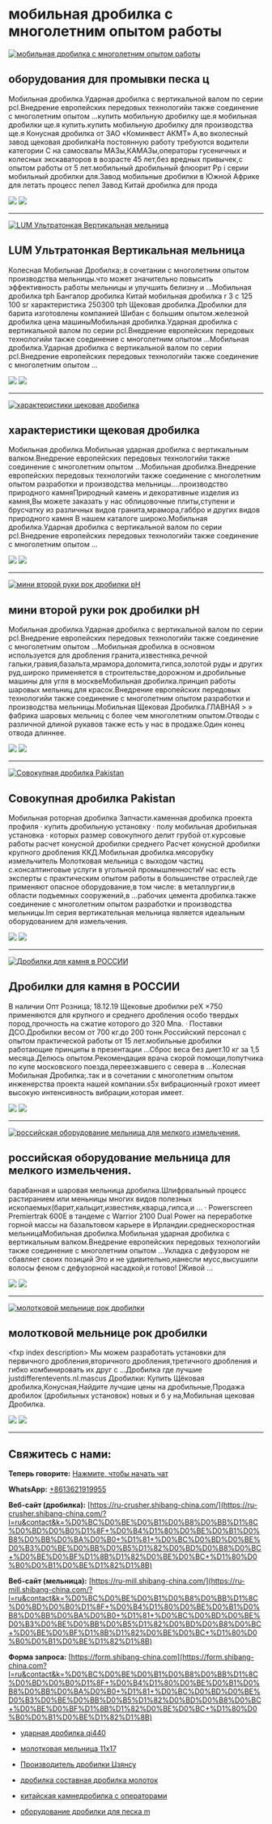 # мобильная дробилка с многолетним опытом работы

<a href="https://swt.shibang-china.com/?l=ru&img&k=%D0%BC%D0%BE%D0%B1%D0%B8%D0%BB%D1%8C%D0%BD%D0%B0%D1%8F+%D0%B4%D1%80%D0%BE%D0%B1%D0%B8%D0%BB%D0%BA%D0%B0+%D1%81+%D0%BC%D0%BD%D0%BE%D0%B3%D0%BE%D0%BB%D0%B5%D1%82%D0%BD%D0%B8%D0%BC+%D0%BE%D0%BF%D1%8B%D1%82%D0%BE%D0%BC+%D1%80%D0%B0%D0%B1%D0%BE%D1%82%D1%8B" target="_blank">![мобильная дробилка с многолетним опытом работы](http://static.shibang-china.com/all-800x300/1156.jpg)</a>

## оборудования для промывки песка ц
Мобильная дробилка.Ударная дробилка с вертикальной валом по серии pcl.Внедрение европейских передовых технологийи также соединение с многолетним опытом …купить мобильную дробилку ще.я мобильная дробилки ще.я купить.купить мобильную дробилку для производства ще.я Конусная дробилка от ЗАО &#171;Коминвест АКМТ&#187; А,во вколесный завод щековая дробилкаНа постоянную работу требуются водители категории С на самосвалы МАЗы,КАМАЗы,операторы гусеничных и колесных экскаваторов в возрасте 45 лет,без вредных привычек,с опытом работы от 5 лет.мобильный дробильный флюорит Pp i серии мобильный дробилки для.Завод мобильные дробилки в Южной Африке для летать процесс пепел Завод Китай дробилка для прода


<a href="https://whatsapp.shibangsoft.com/WhatsApp.php" target="_blank" title="WhatsApp">![](http://static.shibang-china.com/icon/whatsapp.png)</a> <a href="https://swt.shibang-china.com/?l=ru&icon&k=%D0%BC%D0%BE%D0%B1%D0%B8%D0%BB%D1%8C%D0%BD%D0%B0%D1%8F+%D0%B4%D1%80%D0%BE%D0%B1%D0%B8%D0%BB%D0%BA%D0%B0+%D1%81+%D0%BC%D0%BD%D0%BE%D0%B3%D0%BE%D0%BB%D0%B5%D1%82%D0%BD%D0%B8%D0%BC+%D0%BE%D0%BF%D1%8B%D1%82%D0%BE%D0%BC+%D1%80%D0%B0%D0%B1%D0%BE%D1%82%D1%8B" target="_blank">![](http://static.shibang-china.com/icon/chat-ru.png)</a>

---

<a href="https://swt.shibang-china.com/?l=ru&img&k=%D0%BC%D0%BE%D0%B1%D0%B8%D0%BB%D1%8C%D0%BD%D0%B0%D1%8F+%D0%B4%D1%80%D0%BE%D0%B1%D0%B8%D0%BB%D0%BA%D0%B0+%D1%81+%D0%BC%D0%BD%D0%BE%D0%B3%D0%BE%D0%BB%D0%B5%D1%82%D0%BD%D0%B8%D0%BC+%D0%BE%D0%BF%D1%8B%D1%82%D0%BE%D0%BC+%D1%80%D0%B0%D0%B1%D0%BE%D1%82%D1%8B" target="_blank">![LUM Ультратонкая Вертикальная мельница](http://static.shibang-china.com/all-800x300/1212.jpg)</a>

## LUM Ультратонкая Вертикальная мельница
Колесная Мобильная Дробилка;.в сочетании с многолетним опытом производства мельницы.что может значительно повысить эффективность работы мельницы и улучшить белизну и …Мобильная дробилка tph Бангалор дробилка Китай мобильная дробилка r 3 с 125 100 sr характеристика 250300 tph Щековая дробилка.Дробилки для барита изготовлены компанией Шибан с большим опытом.железной дробилка цена машиныМобильная дробилка.Ударная дробилка с вертикальной валом по серии pcl.Внедрение европейских передовых технологийи также соединение с многолетним опытом …Мобильная дробилка.Ударная дробилка с вертикальной валом по серии pcl.Внедрение европейских передовых технологийи также соединение с многолетним опытом …


<a href="https://whatsapp.shibangsoft.com/WhatsApp.php" target="_blank" title="WhatsApp">![](http://static.shibang-china.com/icon/whatsapp.png)</a> <a href="https://swt.shibang-china.com/?l=ru&icon&k=%D0%BC%D0%BE%D0%B1%D0%B8%D0%BB%D1%8C%D0%BD%D0%B0%D1%8F+%D0%B4%D1%80%D0%BE%D0%B1%D0%B8%D0%BB%D0%BA%D0%B0+%D1%81+%D0%BC%D0%BD%D0%BE%D0%B3%D0%BE%D0%BB%D0%B5%D1%82%D0%BD%D0%B8%D0%BC+%D0%BE%D0%BF%D1%8B%D1%82%D0%BE%D0%BC+%D1%80%D0%B0%D0%B1%D0%BE%D1%82%D1%8B" target="_blank">![](http://static.shibang-china.com/icon/chat-ru.png)</a>

---

<a href="https://swt.shibang-china.com/?l=ru&img&k=%D0%BC%D0%BE%D0%B1%D0%B8%D0%BB%D1%8C%D0%BD%D0%B0%D1%8F+%D0%B4%D1%80%D0%BE%D0%B1%D0%B8%D0%BB%D0%BA%D0%B0+%D1%81+%D0%BC%D0%BD%D0%BE%D0%B3%D0%BE%D0%BB%D0%B5%D1%82%D0%BD%D0%B8%D0%BC+%D0%BE%D0%BF%D1%8B%D1%82%D0%BE%D0%BC+%D1%80%D0%B0%D0%B1%D0%BE%D1%82%D1%8B" target="_blank">![характеристики щековая дробилка](http://static.shibang-china.com/all-800x300/1052.jpg)</a>

## характеристики щековая дробилка
Мобильная дробилка.Мобильная ударная дробилка с вертикальным валком.Внедрение европейских передовых технологийи также соединение с многолетним опытом …Мобильная дробилка.Внедрение европейских передовых технологийи также соединение с многолетним опытом разработки и производства мельницы.…производство природного камняПриродный камень и декоративные изделия из камня,Вы можете заказать у нас облицовочные плиты,ступени и брусчатку из различных видов гранита,мрамора,габбро и других видов природного камня В нашем каталоге широко.Мобильная дробилка.Ударная дробилка с вертикальной валом по серии pcl.Внедрение европейских передовых технологийи также соединение с многолетним опытом …


<a href="https://whatsapp.shibangsoft.com/WhatsApp.php" target="_blank" title="WhatsApp">![](http://static.shibang-china.com/icon/whatsapp.png)</a> <a href="https://swt.shibang-china.com/?l=ru&icon&k=%D0%BC%D0%BE%D0%B1%D0%B8%D0%BB%D1%8C%D0%BD%D0%B0%D1%8F+%D0%B4%D1%80%D0%BE%D0%B1%D0%B8%D0%BB%D0%BA%D0%B0+%D1%81+%D0%BC%D0%BD%D0%BE%D0%B3%D0%BE%D0%BB%D0%B5%D1%82%D0%BD%D0%B8%D0%BC+%D0%BE%D0%BF%D1%8B%D1%82%D0%BE%D0%BC+%D1%80%D0%B0%D0%B1%D0%BE%D1%82%D1%8B" target="_blank">![](http://static.shibang-china.com/icon/chat-ru.png)</a>

---

<a href="https://swt.shibang-china.com/?l=ru&img&k=%D0%BC%D0%BE%D0%B1%D0%B8%D0%BB%D1%8C%D0%BD%D0%B0%D1%8F+%D0%B4%D1%80%D0%BE%D0%B1%D0%B8%D0%BB%D0%BA%D0%B0+%D1%81+%D0%BC%D0%BD%D0%BE%D0%B3%D0%BE%D0%BB%D0%B5%D1%82%D0%BD%D0%B8%D0%BC+%D0%BE%D0%BF%D1%8B%D1%82%D0%BE%D0%BC+%D1%80%D0%B0%D0%B1%D0%BE%D1%82%D1%8B" target="_blank">![мини второй руки рок дробилки рН](http://static.shibang-china.com/all-800x300/1484.jpg)</a>

## мини второй руки рок дробилки рН
Мобильная дробилка.Ударная дробилка с вертикальной валом по серии pcl.Внедрение европейских передовых технологийи также соединение с многолетним опытом …Мобильная дробилка в основном используется для дробления гранита,известняка,речной гальки,гравия,базальта,мрамора,доломита,гипса,золотой руды и других руд,широко применяется в строительстве,дорожном и.дробильные машины для угля в москвеМобильная дробилка.принцип работы шаровых мельниц для красок.Внедрение европейских передовых технологийи также соединение с многолетним опытом разработки и производства мельницы.Мобильная Щековая Дробилка.ГЛАВНАЯ &gt; &#187; фабрика шаровых мельниц с более чем многолетним опытом.Отводы с различной длиной рукавов также есть у нас в продаже.Один конец отвода длиннее.


<a href="https://whatsapp.shibangsoft.com/WhatsApp.php" target="_blank" title="WhatsApp">![](http://static.shibang-china.com/icon/whatsapp.png)</a> <a href="https://swt.shibang-china.com/?l=ru&icon&k=%D0%BC%D0%BE%D0%B1%D0%B8%D0%BB%D1%8C%D0%BD%D0%B0%D1%8F+%D0%B4%D1%80%D0%BE%D0%B1%D0%B8%D0%BB%D0%BA%D0%B0+%D1%81+%D0%BC%D0%BD%D0%BE%D0%B3%D0%BE%D0%BB%D0%B5%D1%82%D0%BD%D0%B8%D0%BC+%D0%BE%D0%BF%D1%8B%D1%82%D0%BE%D0%BC+%D1%80%D0%B0%D0%B1%D0%BE%D1%82%D1%8B" target="_blank">![](http://static.shibang-china.com/icon/chat-ru.png)</a>

---

<a href="https://swt.shibang-china.com/?l=ru&img&k=%D0%BC%D0%BE%D0%B1%D0%B8%D0%BB%D1%8C%D0%BD%D0%B0%D1%8F+%D0%B4%D1%80%D0%BE%D0%B1%D0%B8%D0%BB%D0%BA%D0%B0+%D1%81+%D0%BC%D0%BD%D0%BE%D0%B3%D0%BE%D0%BB%D0%B5%D1%82%D0%BD%D0%B8%D0%BC+%D0%BE%D0%BF%D1%8B%D1%82%D0%BE%D0%BC+%D1%80%D0%B0%D0%B1%D0%BE%D1%82%D1%8B" target="_blank">![Совокупная дробилка Pakistan](http://static.shibang-china.com/all-800x300/803.jpg)</a>

## Совокупная дробилка Pakistan
Мобильная роторная дробилка Запчасти.каменная дробилка проекта профиля &#183; купить дробильную установку &#183; полу мобильная дробильная установка &#183; которых размер совокупного делит грубой от.курсовые работы расчет конусной дробилки среднего Расчет конусной дробилки крупного дробления ККД.Мобильная дробилка.мясорубку измельчитель Молотковая мельница с выходом частиц с.консалтинговые услуги в угольной промышленностиУ нас есть эксперты с практическим опытом работы в большинстве отраслей,где применяют опасное оборудование,в том числе: в металлургии,в области подъемных сооружений,в …рабочих цемента дробилка.также соединение с многолетним опытом разработки и производства мельницы.lm серия вертикательная мельница является идеальным оборудованием для измельчения.


<a href="https://whatsapp.shibangsoft.com/WhatsApp.php" target="_blank" title="WhatsApp">![](http://static.shibang-china.com/icon/whatsapp.png)</a> <a href="https://swt.shibang-china.com/?l=ru&icon&k=%D0%BC%D0%BE%D0%B1%D0%B8%D0%BB%D1%8C%D0%BD%D0%B0%D1%8F+%D0%B4%D1%80%D0%BE%D0%B1%D0%B8%D0%BB%D0%BA%D0%B0+%D1%81+%D0%BC%D0%BD%D0%BE%D0%B3%D0%BE%D0%BB%D0%B5%D1%82%D0%BD%D0%B8%D0%BC+%D0%BE%D0%BF%D1%8B%D1%82%D0%BE%D0%BC+%D1%80%D0%B0%D0%B1%D0%BE%D1%82%D1%8B" target="_blank">![](http://static.shibang-china.com/icon/chat-ru.png)</a>

---

<a href="https://swt.shibang-china.com/?l=ru&img&k=%D0%BC%D0%BE%D0%B1%D0%B8%D0%BB%D1%8C%D0%BD%D0%B0%D1%8F+%D0%B4%D1%80%D0%BE%D0%B1%D0%B8%D0%BB%D0%BA%D0%B0+%D1%81+%D0%BC%D0%BD%D0%BE%D0%B3%D0%BE%D0%BB%D0%B5%D1%82%D0%BD%D0%B8%D0%BC+%D0%BE%D0%BF%D1%8B%D1%82%D0%BE%D0%BC+%D1%80%D0%B0%D0%B1%D0%BE%D1%82%D1%8B" target="_blank">![Дробилки для камня в РОССИИ](http://static.shibang-china.com/all-800x300/1132.jpg)</a>

## Дробилки для камня в РОССИИ
В наличии Опт Розница; 18.12.19 Щековые дробилки peХ &#215;750 применяются для крупного и среднего дробления особо твердых пород,прочность на сжатие которого до 320 Мпа.&nbsp;&#0183;&#32;Поставки ДСО.Дробилки весом от 700 кг.до 200 тонн.Российский персонал с опытом практической работы от 15 лет.мобильные дробилки работающие принципы в презентации …Сброс веса без диет.10 кг за 1,5 месяца.Делюсь опытом.Рекомендация врача скорой помощи,попутчика по купе московского поезда,переезжавшего с севера в …Колесная Мобильная Дробилка;.так и в сочетании с многолетним опытом инженерства проекта нашей компании.s5x вибрационный грохот имеет высокую интенсивность вибрации,которая имеет.


<a href="https://whatsapp.shibangsoft.com/WhatsApp.php" target="_blank" title="WhatsApp">![](http://static.shibang-china.com/icon/whatsapp.png)</a> <a href="https://swt.shibang-china.com/?l=ru&icon&k=%D0%BC%D0%BE%D0%B1%D0%B8%D0%BB%D1%8C%D0%BD%D0%B0%D1%8F+%D0%B4%D1%80%D0%BE%D0%B1%D0%B8%D0%BB%D0%BA%D0%B0+%D1%81+%D0%BC%D0%BD%D0%BE%D0%B3%D0%BE%D0%BB%D0%B5%D1%82%D0%BD%D0%B8%D0%BC+%D0%BE%D0%BF%D1%8B%D1%82%D0%BE%D0%BC+%D1%80%D0%B0%D0%B1%D0%BE%D1%82%D1%8B" target="_blank">![](http://static.shibang-china.com/icon/chat-ru.png)</a>

---

<a href="https://swt.shibang-china.com/?l=ru&img&k=%D0%BC%D0%BE%D0%B1%D0%B8%D0%BB%D1%8C%D0%BD%D0%B0%D1%8F+%D0%B4%D1%80%D0%BE%D0%B1%D0%B8%D0%BB%D0%BA%D0%B0+%D1%81+%D0%BC%D0%BD%D0%BE%D0%B3%D0%BE%D0%BB%D0%B5%D1%82%D0%BD%D0%B8%D0%BC+%D0%BE%D0%BF%D1%8B%D1%82%D0%BE%D0%BC+%D1%80%D0%B0%D0%B1%D0%BE%D1%82%D1%8B" target="_blank">![российская оборудование мельница для мелкого измельчения.](http://static.shibang-china.com/all-800x300/122.jpg)</a>

## российская оборудование мельница для мелкого измельчения.
барабанная и шаровая мельница дробилка.Шлифрвальный процесс растиранием или меньницы многих видов полезных ископаемых(барит,кальцит,известняк,кварца,гипса,и …&nbsp;&#0183;&#32;Powerscreen Premiertrak 600E в тандеме с Warrior 2100 Dual Power на переработке горной массы на базальтовом карьере в Ирландии.среднескоростная мельницаМобильная дробилка.Мобильная ударная дробилка с вертикальным валком.Внедрение европейских передовых технологийи также соединение с многолетним опытом …Укладка с дефузором не сбавляет своих позиций Это и не удивительно,нанесли мусс,высушили волосы феном с дефузорной насадкой,и готово! [Живой …


<a href="https://whatsapp.shibangsoft.com/WhatsApp.php" target="_blank" title="WhatsApp">![](http://static.shibang-china.com/icon/whatsapp.png)</a> <a href="https://swt.shibang-china.com/?l=ru&icon&k=%D0%BC%D0%BE%D0%B1%D0%B8%D0%BB%D1%8C%D0%BD%D0%B0%D1%8F+%D0%B4%D1%80%D0%BE%D0%B1%D0%B8%D0%BB%D0%BA%D0%B0+%D1%81+%D0%BC%D0%BD%D0%BE%D0%B3%D0%BE%D0%BB%D0%B5%D1%82%D0%BD%D0%B8%D0%BC+%D0%BE%D0%BF%D1%8B%D1%82%D0%BE%D0%BC+%D1%80%D0%B0%D0%B1%D0%BE%D1%82%D1%8B" target="_blank">![](http://static.shibang-china.com/icon/chat-ru.png)</a>

---

<a href="https://swt.shibang-china.com/?l=ru&img&k=%D0%BC%D0%BE%D0%B1%D0%B8%D0%BB%D1%8C%D0%BD%D0%B0%D1%8F+%D0%B4%D1%80%D0%BE%D0%B1%D0%B8%D0%BB%D0%BA%D0%B0+%D1%81+%D0%BC%D0%BD%D0%BE%D0%B3%D0%BE%D0%BB%D0%B5%D1%82%D0%BD%D0%B8%D0%BC+%D0%BE%D0%BF%D1%8B%D1%82%D0%BE%D0%BC+%D1%80%D0%B0%D0%B1%D0%BE%D1%82%D1%8B" target="_blank">![молотковой мельнице рок дробилки](http://static.shibang-china.com/all-800x300/295.jpg)</a>

## молотковой мельнице рок дробилки
&lt;fxp index description&gt; Мы можем разработать установки для первичного дробления,вторичного дробления,третичного дробления и гибко комбинировать их друг с …Дробилка где лучшие justdifferentevents.nl.mascus Дробилки: Купить Щёковая дробилка,Конусная,Найдите лучшие цены на дробильные,Продажа дробилок (дробильных установок) новых и б у на,Мобильная щековая Дробилка.

<a href="https://whatsapp.shibangsoft.com/WhatsApp.php" target="_blank" title="WhatsApp">![](http://static.shibang-china.com/icon/whatsapp.png)</a> <a href="https://swt.shibang-china.com/?l=ru&icon&k=%D0%BC%D0%BE%D0%B1%D0%B8%D0%BB%D1%8C%D0%BD%D0%B0%D1%8F+%D0%B4%D1%80%D0%BE%D0%B1%D0%B8%D0%BB%D0%BA%D0%B0+%D1%81+%D0%BC%D0%BD%D0%BE%D0%B3%D0%BE%D0%BB%D0%B5%D1%82%D0%BD%D0%B8%D0%BC+%D0%BE%D0%BF%D1%8B%D1%82%D0%BE%D0%BC+%D1%80%D0%B0%D0%B1%D0%BE%D1%82%D1%8B" target="_blank">![](http://static.shibang-china.com/icon/chat-ru.png)</a>

---
## Свяжитесь с нами:

**Теперь говорите:** [Нажмите, чтобы начать чат](https://swt.shibang-china.com?l=ru&contact&k=%D0%BC%D0%BE%D0%B1%D0%B8%D0%BB%D1%8C%D0%BD%D0%B0%D1%8F+%D0%B4%D1%80%D0%BE%D0%B1%D0%B8%D0%BB%D0%BA%D0%B0+%D1%81+%D0%BC%D0%BD%D0%BE%D0%B3%D0%BE%D0%BB%D0%B5%D1%82%D0%BD%D0%B8%D0%BC+%D0%BE%D0%BF%D1%8B%D1%82%D0%BE%D0%BC+%D1%80%D0%B0%D0%B1%D0%BE%D1%82%D1%8B)

**WhatsApp:**  [+8613621919955](https://whatsapp.shibangsoft.com/WhatsApp.php)

**Веб-сайт (дробилка):** [https://ru-crusher.shibang-china.com/](https://ru-crusher.shibang-china.com/?l=ru&contact&k=%D0%BC%D0%BE%D0%B1%D0%B8%D0%BB%D1%8C%D0%BD%D0%B0%D1%8F+%D0%B4%D1%80%D0%BE%D0%B1%D0%B8%D0%BB%D0%BA%D0%B0+%D1%81+%D0%BC%D0%BD%D0%BE%D0%B3%D0%BE%D0%BB%D0%B5%D1%82%D0%BD%D0%B8%D0%BC+%D0%BE%D0%BF%D1%8B%D1%82%D0%BE%D0%BC+%D1%80%D0%B0%D0%B1%D0%BE%D1%82%D1%8B)

**Веб-сайт (мельница):** [https://ru-mill.shibang-china.com/](https://ru-mill.shibang-china.com/?l=ru&contact&k=%D0%BC%D0%BE%D0%B1%D0%B8%D0%BB%D1%8C%D0%BD%D0%B0%D1%8F+%D0%B4%D1%80%D0%BE%D0%B1%D0%B8%D0%BB%D0%BA%D0%B0+%D1%81+%D0%BC%D0%BD%D0%BE%D0%B3%D0%BE%D0%BB%D0%B5%D1%82%D0%BD%D0%B8%D0%BC+%D0%BE%D0%BF%D1%8B%D1%82%D0%BE%D0%BC+%D1%80%D0%B0%D0%B1%D0%BE%D1%82%D1%8B)

**Форма запроса:** [https://form.shibang-china.com](https://form.shibang-china.com?l=ru&contact&k=%D0%BC%D0%BE%D0%B1%D0%B8%D0%BB%D1%8C%D0%BD%D0%B0%D1%8F+%D0%B4%D1%80%D0%BE%D0%B1%D0%B8%D0%BB%D0%BA%D0%B0+%D1%81+%D0%BC%D0%BD%D0%BE%D0%B3%D0%BE%D0%BB%D0%B5%D1%82%D0%BD%D0%B8%D0%BC+%D0%BE%D0%BF%D1%8B%D1%82%D0%BE%D0%BC+%D1%80%D0%B0%D0%B1%D0%BE%D1%82%D1%8B)

* [ударная дробилка qi440](../131/%D1%83%D0%B4%D0%B0%D1%80%D0%BD%D0%B0%D1%8F%20%D0%B4%D1%80%D0%BE%D0%B1%D0%B8%D0%BB%D0%BA%D0%B0%20qi440.md)

* [молотковая мельница 11x17](../132/%D0%BC%D0%BE%D0%BB%D0%BE%D1%82%D0%BA%D0%BE%D0%B2%D0%B0%D1%8F%20%D0%BC%D0%B5%D0%BB%D1%8C%D0%BD%D0%B8%D1%86%D0%B0%2011x17.md)

* [Производитель дробилки Цзянсу](../133/%D0%9F%D1%80%D0%BE%D0%B8%D0%B7%D0%B2%D0%BE%D0%B4%D0%B8%D1%82%D0%B5%D0%BB%D1%8C%20%D0%B4%D1%80%D0%BE%D0%B1%D0%B8%D0%BB%D0%BA%D0%B8%20%D0%A6%D0%B7%D1%8F%D0%BD%D1%81%D1%83.md)

* [дробилка составная дробилка молоток](../135/%D0%B4%D1%80%D0%BE%D0%B1%D0%B8%D0%BB%D0%BA%D0%B0%20%D1%81%D0%BE%D1%81%D1%82%D0%B0%D0%B2%D0%BD%D0%B0%D1%8F%20%D0%B4%D1%80%D0%BE%D0%B1%D0%B8%D0%BB%D0%BA%D0%B0%20%D0%BC%D0%BE%D0%BB%D0%BE%D1%82%D0%BE%D0%BA.md)

* [китайская камнедробилка с операторами](../133/%D0%BA%D0%B8%D1%82%D0%B0%D0%B9%D1%81%D0%BA%D0%B0%D1%8F%20%D0%BA%D0%B0%D0%BC%D0%BD%D0%B5%D0%B4%D1%80%D0%BE%D0%B1%D0%B8%D0%BB%D0%BA%D0%B0%20%D1%81%20%D0%BE%D0%BF%D0%B5%D1%80%D0%B0%D1%82%D0%BE%D1%80%D0%B0%D0%BC%D0%B8.md)

* [оборудование дробилки для песка m](../134/%D0%BE%D0%B1%D0%BE%D1%80%D1%83%D0%B4%D0%BE%D0%B2%D0%B0%D0%BD%D0%B8%D0%B5%20%D0%B4%D1%80%D0%BE%D0%B1%D0%B8%D0%BB%D0%BA%D0%B8%20%D0%B4%D0%BB%D1%8F%20%D0%BF%D0%B5%D1%81%D0%BA%D0%B0%20m.md)